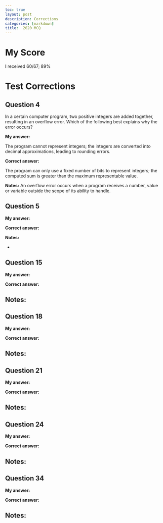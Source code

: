 ```yaml
---
toc: true
layout: post
description: Corrections
categories: [markdown]
title:  2020 MCQ 
---
```


# My Score

I received 60/67; 89% 

# Test Corrections

## Question 4

In a certain computer program, two positive integers are added together, resulting in an overflow error. Which of the following best explains why the error occurs?

**My answer:**  

The program cannot represent integers; the integers are converted into decimal approximations, leading to rounding errors.

**Correct answer:**  

The program can only use a fixed number of bits to represent integers; the computed sum is greater than the maximum representable value.

**Notes:** An overflow error occurs when a program receives a number, value or variable outside the scope of its ability to handle. 

## Question 5


**My answer:**  


**Correct answer:**  


**Notes:** 

- 
## Question 15


**My answer:**  


**Correct answer:**  


**Notes:** 
-
## Question 18 


**My answer:**  


**Correct answer:**  


**Notes:** 
-
## Question 21


**My answer:**  


**Correct answer:**  


**Notes:** 
-
## Question 24


**My answer:**  


**Correct answer:**  


**Notes:** 
-
## Question 34


**My answer:**  


**Correct answer:**  


**Notes:** 
-